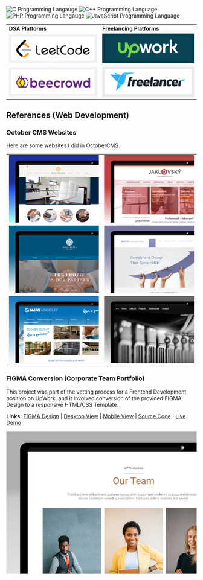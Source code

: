 ![C Programming Langauge](https://img.shields.io/badge/Language-C-blue) ![C++ Programming Language](https://img.shields.io/badge/Language-C%2B%2B-blue) ![PHP Programming Langauge](https://img.shields.io/badge/Language-PHP-blue) ![JavaScript Programming Language](https://img.shields.io/badge/Language-JS-blue)

<table>
  <tr>
    <td><strong>DSA Platforms</strong></td>
    <td><strong>Freelancing Platforms</strong></td>
  </tr>
  <tr>
    <td><a href="https://leetcode.com/jocic_91"><img src="./images/leetcode.png" alt="LeetCode Account" /></a></td>
    <td><a href="https://www.upwork.com/freelancers/~01b6c2fb9b033e93c0"><img src="./images/upwork.png" alt="UpWork Account" /></a></td>
  </tr>
  <tr>
    <td><a href="https://www.beecrowd.com.br/judge/en/profile/848740"><img src="./images/beecrowd.png" alt="BeeCrowd Account" /></a></td>
    <td><a href="https://www.freelancer.com/u/jocic"><img src="./images/freelancer.png" alt="Freelancer Account" /></a></td>
  </tr>
</table>

## References (Web Development)

### October CMS Websites

Here are some websites I did in OctoberCMS.

<table>
  <tr>
    <td><a href="http://www.astonwaldner.sk/"><img src="projects/showcase/aston-waldner.png" /></a></td>
    <td><a href="https://jaklovsky.sk/"><img src="projects/showcase/jaklovsky.png" /></a></td>
  </tr>
  <tr>
    <td><a href="https://mastervita.djordjejocic.com/"><img src="projects/showcase/mastervita.png" /></a></td>
    <td><a href="https://braxton.djordjejocic.com/"><img src="projects/showcase/braxton.png" /></a></td>
  </tr>
  <tr>
    <td><a href="https://mapei.djordjejocic.com/"><img src="projects/showcase/mapei.png" /></a></td>
    <td><a href="https://djordjejocic.com/"><img src="projects/showcase/personal-website.png" /></a></td>
  </tr>
</table>

### FIGMA Conversion (Corporate Team Portfolio)

This project was part of the vetting process for a Frontend Development position on UpWork, and it involved conversion of the provided FIGMA Design to a responsive HTML/CSS Template.

**Links:** [FIGMA Design](projects/showcase/2023/figma-conversion-1/figma-design.jpg) | [Desktop View](projects/showcase/2023/figma-conversion-1/figma-desktop.jpg) | [Mobile View](projects/showcase/2023/figma-conversion-1/figma-mobile.jpg) | [Source Code](projects/showcase/2023/figma-conversion-1/src) | [Live Demo](https://djordjejocic.com/showcase/figma-1/index.html)

[![Desktop View](projects/showcase/2023/figma-conversion-1/showcase.jpg)](https://djordjejocic.com/showcase/figma-1/index.html)